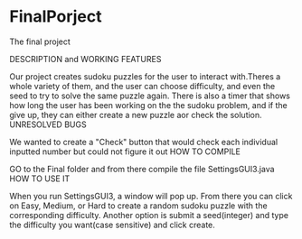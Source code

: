 # FinalPorject
The final project

DESCRIPTION and WORKING FEATURES

Our project creates sudoku puzzles for the user to interact with.Theres a whole variety of them, and the user can choose difficulty, and even the seed to try to solve the same puzzle again. There is also a timer that shows how long the user has been working on the the sudoku problem, and if the give up, they can either create a new puzzle aor check the solution. 
UNRESOLVED BUGS

We wanted to create a "Check" button that would check each individual inputted number but could not figure it out
HOW TO COMPILE

GO to the Final folder and from there compile the file SettingsGUI3.java
HOW TO USE IT

When you run SettingsGUI3, a window will pop up. From there you can click on Easy, Medium, or Hard to create a random sudoku puzzle with the corresponding difficulty. Another option is submit a seed(integer) and type the difficulty you want(case sensitive) and click create.

